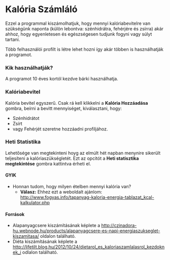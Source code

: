 # Kalória Számláló

Ezzel a programmal kiszámolhatjuk, hogy mennyi kalóriabevitelre van szükségünk naponta (külön lebontva: szénhidrátra, fehérjére és zsírra) akár ahhoz, hogy egyenletesen és egészségesen tudjunk fogyni vagy súlyt tartani.

Több felhasználói profilt is létre lehet hozni így akár többen is használhatják a programot.

### Kik használhatják?
A programot 10 éves kortól kezdve bárki használhatja.

### Kalóriabevitel
Kalória bevitel egyszerű. Csak rá kell klikkelni a **Kalória Hozzáadása** gombra, beírni a bevitt mennyiséget, kiválasztani, hogy:
  - Szénhidrátot
  - Zsírt
  - vagy Fehérjét
szeretne hozzáadni profiljához.

### Heti Statistika
Lehetősége van megtekinteni hoyg az elmúlt hét napban menynire sikerült teljesíteni a kalóriaszükségletét. Ezt az opcitót a **Heti statisztika megtekintése** gombra kattintva érheti el.

#### GYIK
  - Honnan tudom, hogy milyen ételben mennyi kalória van?
    - **Válasz:** Ehhez ezt a  weboldalt ajánlom: http://www.fogyas.info/tapanyag-kaloria-energia-tablazat_kcal-kalkulator.php

#### Források
  - Alapanyagcsere kiszámításának képlete a http://czinadora-hu.webnode.hu/products/alapanyagcsere-es-napi-energiaszukseglet-kiszamitasa/ oldalon található.
  - Diéta kiszámításának képlete a http://lifetilt.blog.hu/2012/10/24/dietarol_es_kaloriaszamlalasrol_kezdoknek_i odlalon található.
